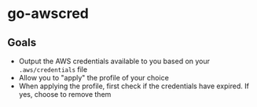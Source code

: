 # go-awscred

## Goals

- Output the AWS credentials available to you based on your `.aws/credentials` file
- Allow you to "apply" the profile of your choice
- When applying the profile, first check if the credentials have expired. If yes, choose to remove them